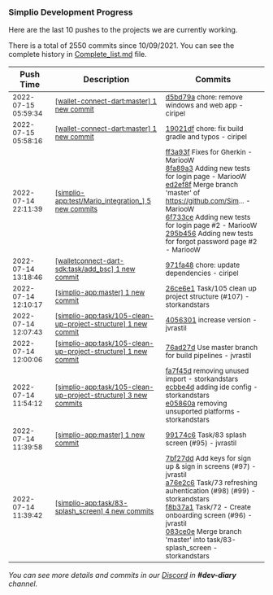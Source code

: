
### Simplio Development Progress

Here are the last 10 pushes to the projects we are currently working.

There is a total of 2550 commits since 10/09/2021. You can see the complete history in
 [Complete_list.md](Complete_list.md) file.

| Push Time | Description | Commits |
| --- | --- | --- |
| <sub>2022-07-15 05:59:34</sub> | <sub>[[wallet-connect-dart:master] 1 new commit](https://github.com/SimplioOfficial/wallet-connect-dart/commit/d5bd79af8d34589ad8f198b2cbf2d2796c06d38a)</sub> | <sub>[d5bd79a](https://github.com/SimplioOfficial/wallet-connect-dart/commit/d5bd79af8d34589ad8f198b2cbf2d2796c06d38a) chore: remove windows and web app - ciripel</sub> |
| <sub>2022-07-15 05:58:16</sub> | <sub>[[wallet-connect-dart:master] 1 new commit](https://github.com/SimplioOfficial/wallet-connect-dart/commit/19021df8e7954f3a72b11e415fc64f0c0d6fe632)</sub> | <sub>[19021df](https://github.com/SimplioOfficial/wallet-connect-dart/commit/19021df8e7954f3a72b11e415fc64f0c0d6fe632) chore: fix build gradle and typos - ciripel</sub> |
| <sub>2022-07-14 22:11:39</sub> | <sub>[[simplio-app:test/Mario\_integration\_] 5 new commits](https://github.com/SimplioOfficial/simplio-app/compare/ff3a93f63810^...295b456a2f3e)</sub> | <sub>[ff3a93f](https://github.com/SimplioOfficial/simplio-app/commit/ff3a93f6381011ab2c1239765ab2a01b6feef005) Fixes for Gherkin - MariooW<br>[8fa89a3](https://github.com/SimplioOfficial/simplio-app/commit/8fa89a3d5ed4af444a0c167f1bce550d4a700f40) Adding new tests for login page - MariooW<br>[ed2ef8f](https://github.com/SimplioOfficial/simplio-app/commit/ed2ef8ff30d79a4d0040981a85520b7c07223461) Merge branch 'master' of https://github.com/Sim... - MariooW<br>[6f733ce](https://github.com/SimplioOfficial/simplio-app/commit/6f733ce62ef4a538e414d28e95464e5c9d5bc78b) Adding new tests for login page #2 - MariooW<br>[295b456](https://github.com/SimplioOfficial/simplio-app/commit/295b456a2f3e9fa12531a19307b9ebc0f310bb0c) Adding new tests for forgot password page #2 - MariooW</sub> |
| <sub>2022-07-14 13:18:46</sub> | <sub>[[walletconnect-dart-sdk:task/add\_bsc] 1 new commit](https://github.com/SimplioOfficial/walletconnect-dart-sdk/commit/971fa484c2a0de1c4de2a269638ddc237ce1387b)</sub> | <sub>[971fa48](https://github.com/SimplioOfficial/walletconnect-dart-sdk/commit/971fa484c2a0de1c4de2a269638ddc237ce1387b) chore: update dependencies - ciripel</sub> |
| <sub>2022-07-14 12:10:17</sub> | <sub>[[simplio-app:master] 1 new commit](https://github.com/SimplioOfficial/simplio-app/commit/26ce6e171cdf669c75e46d93e964430e7a4decd4)</sub> | <sub>[26ce6e1](https://github.com/SimplioOfficial/simplio-app/commit/26ce6e171cdf669c75e46d93e964430e7a4decd4) Task/105 clean up project structure (#107) - storkandstars</sub> |
| <sub>2022-07-14 12:07:43</sub> | <sub>[[simplio-app:task/105\-clean\-up\-project\-structure] 1 new commit](https://github.com/SimplioOfficial/simplio-app/commit/4056301f6081a27afe24075319808add30e2aebb)</sub> | <sub>[4056301](https://github.com/SimplioOfficial/simplio-app/commit/4056301f6081a27afe24075319808add30e2aebb) increase version - jvrastil</sub> |
| <sub>2022-07-14 12:00:06</sub> | <sub>[[simplio-app:task/105\-clean\-up\-project\-structure] 1 new commit](https://github.com/SimplioOfficial/simplio-app/commit/76ad27d2e33f0050e44d3e4cec75905a82eb0c04)</sub> | <sub>[76ad27d](https://github.com/SimplioOfficial/simplio-app/commit/76ad27d2e33f0050e44d3e4cec75905a82eb0c04) Use master branch for build pipelines - jvrastil</sub> |
| <sub>2022-07-14 11:54:12</sub> | <sub>[[simplio-app:task/105\-clean\-up\-project\-structure] 3 new commits](https://github.com/SimplioOfficial/simplio-app/compare/99174c69cf36...e05860a85626)</sub> | <sub>[fa7f45d](https://github.com/SimplioOfficial/simplio-app/commit/fa7f45dbed562311eb55c9cfa53d2079ee7db589) removing unused import - storkandstars<br>[ecbbe4d](https://github.com/SimplioOfficial/simplio-app/commit/ecbbe4d5b9f409737ee7bf20ac00f4dcfedc6cd3) adding ide config - storkandstars<br>[e05860a](https://github.com/SimplioOfficial/simplio-app/commit/e05860a856266337af0dc3c75bde99ca1243e493) removing unsuported platforms - storkandstars</sub> |
| <sub>2022-07-14 11:39:58</sub> | <sub>[[simplio-app:master] 1 new commit](https://github.com/SimplioOfficial/simplio-app/commit/99174c69cf36c8cb8ae7c936c757ba5833bd1de5)</sub> | <sub>[99174c6](https://github.com/SimplioOfficial/simplio-app/commit/99174c69cf36c8cb8ae7c936c757ba5833bd1de5) Task/83 splash screen (#95) - jvrastil</sub> |
| <sub>2022-07-14 11:39:42</sub> | <sub>[[simplio-app:task/83\-splash\_screen] 4 new commits](https://github.com/SimplioOfficial/simplio-app/compare/67158aeb7abd...083ce0eea139)</sub> | <sub>[7bf27dd](https://github.com/SimplioOfficial/simplio-app/commit/7bf27dd7218d82bc780f2dab7e6da4e2d79b02d5) Add keys for sign up & sign in screens (#97) - jvrastil<br>[a76e2c6](https://github.com/SimplioOfficial/simplio-app/commit/a76e2c61ef98091ef0b896dd6daad716dbdf47d1) Task/73 refreshing auhentication (#98) (#99) - storkandstars<br>[f8b37a1](https://github.com/SimplioOfficial/simplio-app/commit/f8b37a179d62d1eb69c25c1f77f7794771c3551c) Task/72 - Create onboarding screen (#96) - jvrastil<br>[083ce0e](https://github.com/SimplioOfficial/simplio-app/commit/083ce0eea139ab7fe3848bc670fe99493ee97d29) Merge branch 'master' into task/83-splash_screen - storkandstars</sub> |

_You can see more details and commits in our [Discord](https://discord.gg/aKhjuwZmdP) in **#dev-diary** channel._
